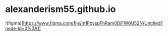 # alexanderism55.github.io
!(figma)[https://www.figma.com/file/m1FbyspFhRam0DiFW6U52N/Untitled?node-id=0%3A1]